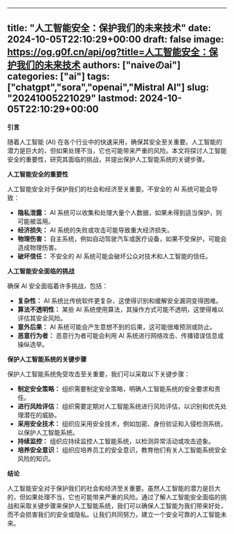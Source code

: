 
---
title: "人工智能安全：保护我们的未来技术"
date: 2024-10-05T22:10:29+00:00
draft: false
image: https://og.g0f.cn/api/og?title=人工智能安全：保护我们的未来技术
authors: ["naiveのai"]
categories: ["ai"]
tags: ["chatgpt","sora","openai","Mistral AI"]
slug: "20241005221029"
lastmod: 2024-10-05T22:10:29+00:00
---
**引言**

随着人工智能 (AI) 在各个行业中的快速采用，确保其安全至关重要。人工智能的潜力是巨大的，但如果处理不当，它也可能带来严重的风险。本文将探讨人工智能安全的重要性，研究其面临的挑战，并提出保护人工智能系统的关键步骤。

**人工智能安全的重要性**

人工智能安全对于保护我们的社会和经济至关重要。不安全的 AI 系统可能会导致：

- **隐私泄露：** AI 系统可以收集和处理大量个人数据，如果未得到适当保护，则可能被滥用。
- **经济损失：** AI 系统的失败或攻击可能导致重大经济损失。
- **物理伤害：** 自主系统，例如自动驾驶汽车或医疗设备，如果不受保护，可能会造成物理伤害。
- **破坏信任：** 不安全的 AI 系统可能会破坏公众对技术和人工智能的信任。

**人工智能安全面临的挑战**

确保 AI 安全面临着许多挑战，包括：

- **复杂性：** AI 系统比传统软件更复杂，这使得识别和缓解安全漏洞变得困难。
- **算法不透明性：** 某些 AI 系统使用算法，其操作方式可能不透明，这使得难以评估其安全风险。
- **意外后果：** AI 系统可能会产生意想不到的后果，这可能很难预测或防止。
- **恶意行为者：** 恶意行为者可能会利用 AI 系统进行网络攻击、传播错误信息或操纵选举。

**保护人工智能系统的关键步骤**

保护人工智能系统免受攻击至关重要，我们可以采取以下关键步骤：

- **制定安全策略：** 组织需要制定安全策略，明确人工智能系统的安全要求和责任。
- **进行风险评估：** 组织需要定期对人工智能系统进行风险评估，以识别和优先处理潜在的威胁。
- **采用安全技术：** 组织应采用安全技术，例如加密、身份验证和入侵检测系统，以保护人工智能系统。
- **持续监控：** 组织应持续监控人工智能系统，以检测异常活动或攻击迹象。
- **培养安全意识：** 组织应培养员工的安全意识，教育他们有关人工智能系统安全风险的知识。

**结论**

人工智能安全对于保护我们的社会和经济至关重要。虽然人工智能的潜力是巨大的，但如果处理不当，它也可能带来严重的风险。通过了解人工智能安全面临的挑战和采取关键步骤来保护人工智能系统，我们可以确保人工智能为我们带来好处，而不会损害我们的安全或隐私。让我们共同努力，建立一个安全可靠的人工智能未来。